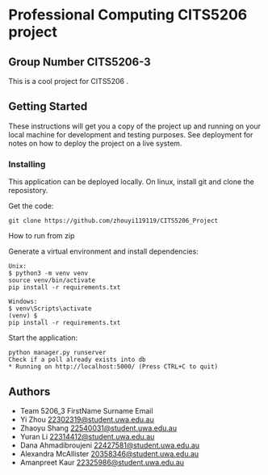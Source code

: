 # Professional Computing CITS5206 project
## Group Number CITS5206-3
This is a cool project for CITS5206 .

## Getting Started

These instructions will get you a copy of the project up and running on your local machine for development and testing purposes. See deployment for notes on how to deploy the project on a live system.

### Installing

This application can be deployed locally. On linux, install git and clone the reposistory.

Get the code:
```
git clone https://github.com/zhouyi119119/CITS5206_Project
```
How to run from zip

Generate a virtual environment and install dependencies:
```
Unix:
$ python3 -m venv venv
source venv/bin/activate
pip install -r requirements.txt

Windows:
$ venv\Scripts\activate
(venv) $ _
pip install -r requirements.txt
```

Start the application:
```
python manager.py runserver
Check if a poll already exists into db
* Running on http://localhost:5000/ (Press CTRL+C to quit)
```

## Authors
 
* Team 5206_3
FirstName	  Surname       	Email
* Yi	      Zhou	          22302319@student.uwa.edu.au
* Zhaoyu	  Shang	          22540031@student.uwa.edu.au
* Yuran	    Li	            22314412@student.uwa.edu.au
* Dana	    Ahmadibroujeni	22427581@student.uwa.edu.au
* Alexandra	McAllister	    20358346@student.uwa.edu.au
* Amanpreet Kaur	          22325986@student.uwa.edu.au
